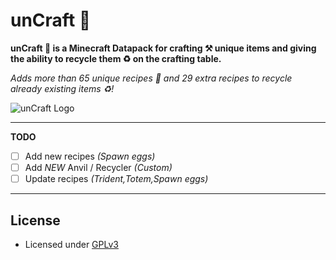 # unCraft 🔨

**unCraft 🔨 is a Minecraft Datapack for crafting ⚒️ unique items and giving the ability to recycle them ♻️ on the crafting table.**

*Adds more than 65 unique recipes 🧰 and 29 extra recipes to recycle already existing items ♻️!*

![unCraft Logo](https://github.com/DimitrisPa/unCraft.uncraft%20logo.png)

---

**TODO**

- [ ] Add new recipes _(Spawn eggs)_
- [ ] Add *NEW* Anvil / Recycler _(Custom)_
- [ ] Update recipes _(Trident,Totem,Spawn eggs)_

---

## License
- Licensed under [GPLv3](LICENSE)

